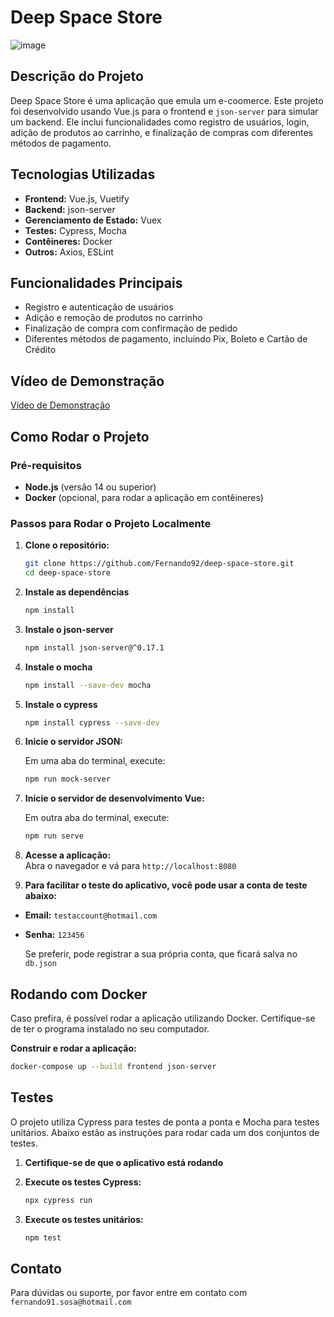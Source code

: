 # Deep Space Store

![image](https://github.com/user-attachments/assets/d17e2d7e-861b-43ec-9a8d-96d0add44c93)

## Descrição do Projeto

Deep Space Store é uma aplicação que emula um e-coomerce. Este projeto foi desenvolvido usando Vue.js para o frontend e `json-server` para simular um backend. Ele inclui funcionalidades como registro de usuários, login, adição de produtos ao carrinho, e finalização de compras com diferentes métodos de pagamento.

## Tecnologias Utilizadas

- **Frontend:** Vue.js, Vuetify
- **Backend:** json-server
- **Gerenciamento de Estado:** Vuex
- **Testes:** Cypress, Mocha
- **Contêineres:** Docker
- **Outros:** Axios, ESLint

## Funcionalidades Principais

- Registro e autenticação de usuários
- Adição e remoção de produtos no carrinho
- Finalização de compra com confirmação de pedido
- Diferentes métodos de pagamento, incluindo Pix, Boleto e Cartão de Crédito

## Vídeo de Demonstração

[Vídeo de Demonstração](https://github.com/user-attachments/assets/56b8a245-c179-4b31-a8e0-32a13d2bb5e7)

## Como Rodar o Projeto

### Pré-requisitos

- **Node.js** (versão 14 ou superior)
- **Docker** (opcional, para rodar a aplicação em contêineres)

### Passos para Rodar o Projeto Localmente

1. **Clone o repositório:**

   ```bash
   git clone https://github.com/Fernando92/deep-space-store.git
   cd deep-space-store

2. **Instale as dependências**

   ```bash
   npm install
   
3. **Instale o json-server**

   ```bash
   npm install json-server@^0.17.1

4. **Instale o mocha**

   ```bash
   npm install --save-dev mocha

5. **Instale o cypress**

   ```bash
   npm install cypress --save-dev

6. **Inicie o servidor JSON:**
   
   Em uma aba do terminal, execute:
   ```bash
   npm run mock-server

7. **Inicie o servidor de desenvolvimento Vue:**

   Em outra aba do terminal, execute:
   ```bash
   npm run serve

8. **Acesse a aplicação:**  
   Abra o navegador e vá para `http://localhost:8080`

9. **Para facilitar o teste do aplicativo, você pode usar a conta de teste abaixo:**

- **Email:** `testaccount@hotmail.com`
- **Senha:** `123456`
   
   Se preferir, pode registrar a sua própria conta, que ficará salva no `db.json`

## Rodando com Docker  

Caso prefira, é possível rodar a aplicação utilizando Docker. Certifique-se de ter o programa instalado no seu computador.

**Construir e rodar a aplicação:**

```bash
docker-compose up --build frontend json-server
```

## Testes

O projeto utiliza Cypress para testes de ponta a ponta e Mocha para testes unitários. Abaixo estão as instruções para rodar cada um dos conjuntos de testes.

1. **Certifique-se de que o aplicativo está rodando**

2. **Execute os testes Cypress:**

   ```bash
   npx cypress run
   ```
3. **Execute os testes unitários:**

   ```bash
   npm test
   ```

## Contato
Para dúvidas ou suporte, por favor entre em contato com `fernando91.sosa@hotmail.com`
